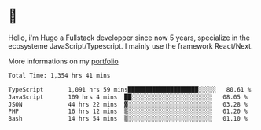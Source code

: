 # 👋 

Hello, i'm Hugo a Fullstack developper since now 5 years, specialize in the ecosysteme JavaScript/Typescript. I mainly use the framework React/Next.

More informations on my [portfolio](https://hcampos.fr)

<!--START_SECTION:waka-->

```txt
Total Time: 1,354 hrs 41 mins

TypeScript       1,091 hrs 59 mins████████████████████░░░░░   80.61 %
JavaScript       109 hrs 4 mins  ██░░░░░░░░░░░░░░░░░░░░░░░   08.05 %
JSON             44 hrs 22 mins  ▓░░░░░░░░░░░░░░░░░░░░░░░░   03.28 %
PHP              16 hrs 12 mins  ▒░░░░░░░░░░░░░░░░░░░░░░░░   01.20 %
Bash             14 hrs 54 mins  ▒░░░░░░░░░░░░░░░░░░░░░░░░   01.10 %
```

<!--END_SECTION:waka-->
